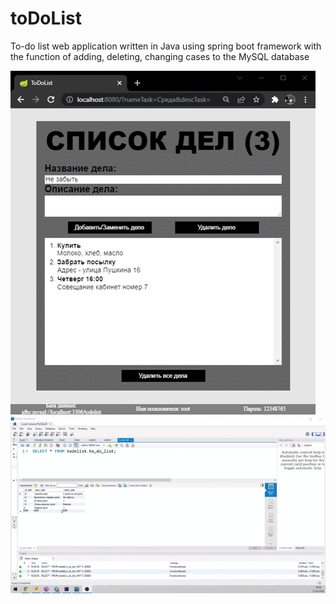 # toDoList
 
To-do list web application written in Java using spring boot framework with the function of adding, deleting, changing cases to the MySQL database

![Screenshot](https://github.com/AdamRain94/toDoList/blob/main/img/Screenshot_gif_1.gif)
![Screenshot](https://github.com/AdamRain94/toDoList/blob/main/img/Screenshot_gif_2.gif)
